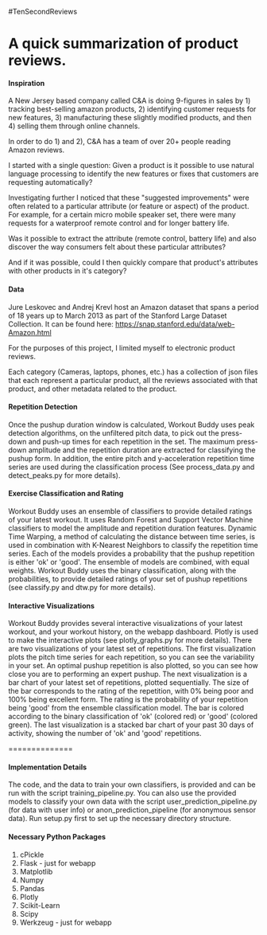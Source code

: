 #TenSecondReviews

A quick summarization of product reviews.
=============



#### Inspiration
A New Jersey based company called C&A is doing 9-figures in sales by 1) tracking best-selling amazon products, 2) identifying customer requests for new features, 3) manufacturing these slightly modified products, and then 4) selling them through online channels.  

In order to do 1) and 2), C&A has a team of over 20+ people reading Amazon reviews.

I started with a single question: Given a product is it possible to use natural language processing to identify the new features or fixes that customers are requesting automatically?   

Investigating further I noticed that these "suggested improvements" were often related to a particular attribute (or feature or aspect) of the product.  For example, for a certain micro mobile speaker set, there were many requests for a waterproof remote control and for longer battery life. 

Was it possible to extract the attribute (remote control, battery life) and also discover the way consumers felt about these particular attributes?  

And if it was possible, could I then quickly compare that product's attributes with other products in it's category?


#### Data
Jure Leskovec and Andrej Krevl host an Amazon dataset that spans a period of 18 years up to March 2013 as part of the Stanford Large Dataset Collection.  It can be found here: https://snap.stanford.edu/data/web-Amazon.html

For the purposes of this project, I limited myself to electronic product reviews.  

Each category (Cameras, laptops, phones, etc.) has a collection of json files that each represent a particular product, all the reviews associated with that product, and other metadata related to the product.

#### Repetition Detection
Once the pushup duration window is calculated, Workout Buddy uses peak detection algorithms, on the unfiltered pitch data, to pick out the press-down and push-up times for each repetition in the set. The maximum press-down amplitude and the repetition duration are extracted for classifying the pushup form. In addition, the entire pitch and y-acceleration repetition time series are used during the classification process (See process_data.py and detect_peaks.py for more details).

#### Exercise Classification and Rating
Workout Buddy uses an ensemble of classifiers to provide detailed ratings of your latest workout. It uses Random Forest and Support Vector Machine classifiers to model the amplitude and repetition duration features. Dynamic Time Warping, a method of calculating the distance between time series, is used in combination with K-Nearest Neighbors to classify the repetition time series. Each of the models provides a probability that the pushup repetition is either 'ok' or 'good'. The ensemble of models are combined, with equal weights. Workout Buddy uses the binary classification, along with the probabilities, to provide detailed ratings of your set of pushup repetitions (see classify.py and dtw.py for more details).

#### Interactive Visualizations
Workout Buddy provides several interactive visualizations of your latest workout, and your workout history, on the webapp dashboard. Plotly is used to make the interactive plots (see plotly_graphs.py for more details). There are two visualizations of your latest set of repetitions. The first visualization plots the pitch time series for each repetition, so you can see the variability in your set. An optimal pushup repetition is also plotted, so you can see how close you are to performing an expert pushup. The next visualization is a bar chart of your latest set of repetitions, plotted sequentially. The size of the bar corresponds to the rating of the repetition, with 0% being poor and 100% being excellent form. The rating is the probability of your repetition being 'good' from the ensemble classification model. The bar is colored according to the binary classification of 'ok' (colored red) or 'good' (colored green). The last visualization is a stacked bar chart of your past 30 days of activity, showing the number of 'ok' and 'good' repetitions.

==============
#### Implementation Details ####
The code, and the data to train your own classifiers, is provided and can be run with the script training_pipeline.py. You can also use the provided models to classify your own data with the script user_prediction_pipeline.py (for data with user info) or anon_prediction_pipeline (for anonymous sensor data). Run setup.py first to set up the necessary directory structure.

#### Necessary Python Packages ####
1. cPickle
2. Flask - just for webapp
3. Matplotlib
4. Numpy
5. Pandas
6. Plotly
7. Scikit-Learn
8. Scipy
9. Werkzeug - just for webapp 
